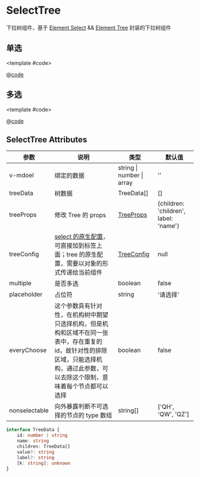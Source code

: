 # SelectTree

下拉树组件，基于 [Element Select](https://element-plus.gitee.io/#/zh-CN/component/select) && [Element Tree](https://element-plus.gitee.io/#/zh-CN/component/tree) 封装的下拉树组件

## 单选

<demo-block>

<SelectTree-demo1 />

<template #code>

@[code](@demoroot/SelectTree/demo1.vue)

</template>

</demo-block>

## 多选

<demo-block>

<SelectTree-demo2 />

<template #code>

@[code](@demoroot/SelectTree/demo2.vue)

</template>

</demo-block>

## SelectTree Attributes

参数|说明|类型|默认值
-----|-----|-----|-----
v-mdoel | 绑定的数据 | string \| number \| array | ''
treeData | 树数据 | TreeData[] | []
treeProps | 修改 Tree 的 props | [TreeProps](https://element-plus.gitee.io/zh-CN/component/tree.html#props) | {children: 'children', label: 'name'}
treeConfig | [select 的原生配置](https://element-plus.gitee.io/zh-CN/component/select.html#select-%E5%B1%9E%E6%80%A7)，可直接加到标签上面；tree 的原生配置，需要以对象的形式传递给当前组件 | [TreeConfig](https://element-plus.gitee.io/zh-CN/component/tree.html#%E5%B1%9E%E6%80%A7) | null
multiple | 是否多选 | boolean | false
placeholder | 占位符 | string | '请选择'
everyChoose | 这个参数具有针对性，在机构树中期望只选择机构，但是机构和区域不在同一张表中，存在重复的 id，故针对性的排除区域，只能选择机构，通过此参数，可以去除这个限制，意味着每个节点都可以选择 | boolean | false
nonselectable | 向外暴露判断不可选择的节点的 type 数组 | string[] | ['QH', 'QW', 'QZ']

```ts
interface TreeData {
    id: number | string
    name: string
    children: TreeData[]
    value?: string
    label?: string
    [k: string]: unknown
}
```
